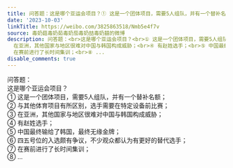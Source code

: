 ```yaml
---
title: 问答题：这是哪个亚运会项目？① 这是一个团体项目，需要5人组队，并有一个替补名额；② 与其他体育项目有所区别，选手需要在特定设备前比赛；③ 在亚洲，其他国...
date: '2023-10-03'
linkTitle: https://weibo.com/3825863518/Nmb5e4f7v
source: 毒奶菇毒奶茹毒奶茄毒奶喆毒奶囍的微博
description: 问答题：<br>这是哪个亚运会项目？<br>① 这是一个团体项目，需要5人组队，并有一个替补名额；<br>② 与其他体育项目有所区别，选手需要在特定设备前比赛；<br>③
  在亚洲，其他国家与地区很难对中国与韩国构成威胁；<br>④ 有赵姓选手；<br>⑤ 中国最终输给了韩国，最终无缘金牌；<br>⑥ 四五号位的入选颇有争议，不少观众都认为有更好的替代选手；<br>⑦
  在赛前进行了长时间集训；<br>⑧ ...
disable_comments: true
---
```

问答题：<br>这是哪个亚运会项目？<br>① 这是一个团体项目，需要5人组队，并有一个替补名额；<br>② 与其他体育项目有所区别，选手需要在特定设备前比赛；<br>③ 在亚洲，其他国家与地区很难对中国与韩国构成威胁；<br>④ 有赵姓选手；<br>⑤ 中国最终输给了韩国，最终无缘金牌；<br>⑥ 四五号位的入选颇有争议，不少观众都认为有更好的替代选手；<br>⑦ 在赛前进行了长时间集训；<br>⑧ ...